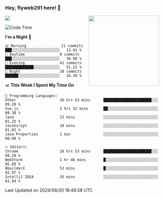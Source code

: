 ### Hey, flyweb291 here! 👋

![](https://metrics.lecoq.io/cherry291?template=classic&config.timezone=Asia%2FShanghai)
<img align='right' src="https://media.giphy.com/media/M9gbBd9nbDrOTu1Mqx/giphy.gif" width="230">
<!-- ![](https://github-readme-stats-ouuan.vercel.app/api?username=flyweb291&theme=dark&show_icons=true) -->

<!--START_SECTION:waka-->
![Code Time](http://img.shields.io/badge/Code%20Time-335%20hrs%204%20mins-blue)

**I'm a Night 🦉** 

```text
🌞 Morning                11 commits          ███░░░░░░░░░░░░░░░░░░░░░░   13.41 % 
🌆 Daytime                9 commits           ███░░░░░░░░░░░░░░░░░░░░░░   10.98 % 
🌃 Evening                42 commits          █████████████░░░░░░░░░░░░   51.22 % 
🌙 Night                  20 commits          ██████░░░░░░░░░░░░░░░░░░░   24.39 % 
```


📊 **This Week I Spent My Time On** 

```text
💬 Programming Languages: 
Other                    26 hrs 53 mins      ██████████████████████░░░   89.20 % 
Vue.js                   2 hrs 31 mins       ██░░░░░░░░░░░░░░░░░░░░░░░   08.38 % 
Java                     22 mins             ░░░░░░░░░░░░░░░░░░░░░░░░░   01.25 % 
JavaScript               18 mins             ░░░░░░░░░░░░░░░░░░░░░░░░░   01.02 % 
Java Properties          1 min               ░░░░░░░░░░░░░░░░░░░░░░░░░   00.08 % 

🔥 Editors: 
Chrome                   26 hrs 53 mins      ██████████████████████░░░   89.20 % 
WebStorm                 1 hr 46 mins        █░░░░░░░░░░░░░░░░░░░░░░░░   05.89 % 
HbuilderX                53 mins             █░░░░░░░░░░░░░░░░░░░░░░░░   02.97 % 
IntelliJ IDEA            35 mins             ░░░░░░░░░░░░░░░░░░░░░░░░░   01.94 % 
```


 Last Updated on 2024/08/20 18:46:58 UTC
<!--END_SECTION:waka-->

<!--
**flyweb291/数字游牧人** is a ✨ _special_ ✨ repository because its `README.md` (this file) appears on your GitHub profile.

Here are some ideas to get you started:

- 🔭 I’m currently working on ...
- 🌱 I’m currently learning ...
- 👯 I’m looking to collaborate on ...
- 🤔 I’m looking for help with ...
- 💬 Ask me about ...
- 📫 How to reach me: ...
- 😄 Pronouns: ...
- ⚡ Fun fact: ...
-->
